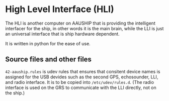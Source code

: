 High Level Interface (HLI)
==========================

The HLI is another computer on AAUSHIP that is providing the intelligent
interfacer for the ship, in other words it is the main brain, while the LLI
is just an universal interface that is ship hardware dependent.

It is written in python for the ease of use.

Source files and other files
----------------------------
`42-aauship.rules` is udev rules that ensures that consitent device
names is assigned for the USB devides such as the second GPS,
echosounder, LLI, and radio interface. It is to be copied into
`/etc/udev/rules.d`. (The radio interface is used on the GRS to
communicate with the LLI directly, not on the ship.)
